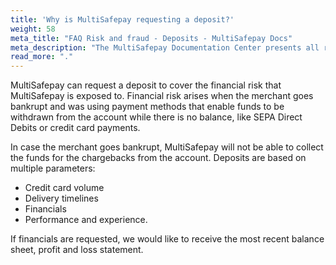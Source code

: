 ```yaml
---
title: 'Why is MultiSafepay requesting a deposit?'
weight: 58
meta_title: "FAQ Risk and fraud - Deposits - MultiSafepay Docs"
meta_description: "The MultiSafepay Documentation Center presents all relevant information about our Plugins and API. You can also find support pages for Payment Methods, Tools and General Questions as well as the contact details of our Support and Integration Teams."
read_more: "."
---
```


MultiSafepay can request a deposit to cover the financial risk that MultiSafepay is exposed to. Financial risk arises when the merchant goes bankrupt and was using payment methods that enable funds to be withdrawn from the account while there is no balance, like SEPA Direct Debits or credit card payments. 

In case the merchant goes bankrupt, MultiSafepay will not be able to collect the funds for the chargebacks from the account. Deposits are based on multiple parameters:

* Credit card volume
* Delivery timelines
* Financials
* Performance and experience. 

If financials are requested, we would like to receive the most recent balance sheet, profit and loss statement. 


